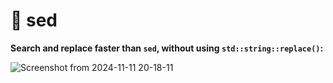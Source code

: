 # 📄 sed

**Search and replace faster than `sed`, without using `std::string::replace()`:**

![Screenshot from 2024-11-11 20-18-11](https://github.com/user-attachments/assets/e310638d-0534-4a77-8d0e-c301a85002ca)
